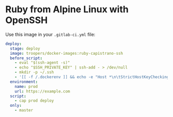 # Ruby from Alpine Linux with OpenSSH

Use this image in your `.gitlab-ci.yml` file:

```yml
deploy:
  stage: deploy
  image: troopers/docker-images:ruby-capistrano-ssh
  before_script:
    - eval "$(ssh-agent -s)"
    - echo "$SSH_PRIVATE_KEY" | ssh-add - > /dev/null
    - mkdir -p ~/.ssh
    - '[[ -f /.dockerenv ]] && echo -e "Host *\n\tStrictHostKeyChecking no\n\n" > ~/.ssh/config'
  environment:
    name: prod
    url: https://example.com
  script:
    - cap prod deploy
  only:
    - master
```

